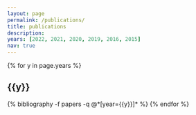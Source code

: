```yaml
---
layout: page
permalink: /publications/
title: publications
description:
years: [2022, 2021, 2020, 2019, 2016, 2015]
nav: true
---
```


<div class="publications">

{% for y in page.years %}
  <h2 class="year">{{y}}</h2>
  {% bibliography -f papers -q @*[year={{y}}]* %}
{% endfor %}

</div>
